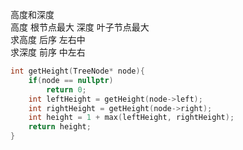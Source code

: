 高度和深度   
高度 根节点最大  深度  叶子节点最大   
求高度  后序  左右中   
求深度  前序  中左右   
```c++ {.line-numbers}
int getHeight(TreeNode* node){
    if(node == nullptr)
        return 0;
    int leftHeight = getHeight(node->left);
    int rightHeight = getHeight(node->right);
    int height = 1 + max(leftHeight, rightHeight);
    return height;
}
```
